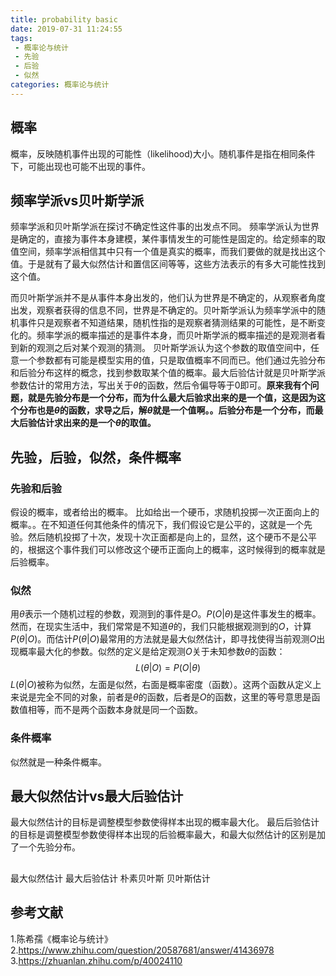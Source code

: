 ```yaml
---
title: probability basic
date: 2019-07-31 11:24:55
tags:
 - 概率论与统计
 - 先验
 - 后验
 - 似然
categories: 概率论与统计
---
```


## 概率
概率，反映随机事件出现的可能性（likelihood)大小。随机事件是指在相同条件下，可能出现也可能不出现的事件。


## 频率学派vs贝叶斯学派
频率学派和贝叶斯学派在探讨不确定性这件事的出发点不同。
频率学派认为世界是确定的，直接为事件本身建模，某件事情发生的可能性是固定的。给定频率的取值空间，频率学派相信其中只有一个值是真实的概率，而我们要做的就是找出这个值。于是就有了最大似然估计和置信区间等等，这些方法表示的有多大可能性找到这个值。

而贝叶斯学派并不是从事件本身出发的，他们认为世界是不确定的，从观察者角度出发，观察者获得的信息不同，世界是不确定的。贝叶斯学派认为频率学派中的随机事件只是观察者不知道结果，随机性指的是观察者猜测结果的可能性，是不断变化的。频率学派的概率描述的是事件本身，而贝叶斯学派的概率描述的是观测者看到新的观测之后对某个观测的猜测。
贝叶斯学派认为这个参数的取值空间中，任意一个参数都有可能是模型实用的值，只是取值概率不同而已。他们通过先验分布和后验分布这样的概念，找到参数取某个值的概率。最大后验估计就是贝叶斯学派参数估计的常用方法，写出关于$\theta$的函数，然后令偏导等于$0$即可。**原来我有个问题，就是先验分布是一个分布，而为什么最大后验求出来的是一个值，这是因为这个分布也是$\theta$的函数，求导之后，解$\theta$就是一个值啊。。后验分布是一个分布，而最大后验估计求出来的是一个$\theta$的取值。**

## 先验，后验，似然，条件概率
### 先验和后验
假设的概率，或者给出的概率。
比如给出一个硬币，求随机投掷一次正面向上的概率。。在不知道任何其他条件的情况下，我们假设它是公平的，这就是一个先验。然后随机投掷了十次，发现十次正面都是向上的，显然，这个硬币不是公平的，根据这个事件我们可以修改这个硬币正面向上的概率，这时候得到的概率就是后验概率。

### 似然
用$\theta$表示一个随机过程的参数，观测到的事件是$O$。$P(O|\theta)$是这件事发生的概率。然而，在现实生活中，我们常常是不知道$\theta$的，我们只能根据观测到的$O$，计算$P(\theta|O)$。而估计$P(\theta|O)$最常用的方法就是最大似然估计，即寻找使得当前观测$O$出现概率最大化的参数。似然的定义是给定观测$O$关于未知参数$\theta$的函数：
$$L(\theta|O) = P(O|\theta)$$
$L(\theta|O)$被称为似然，左面是似然，右面是概率密度（函数）。这两个函数从定义上来说是完全不同的对象，前者是$\theta$的函数，后者是$O$的函数，这里的等号意思是函数值相等，而不是两个函数本身就是同一个函数。

### 条件概率
似然就是一种条件概率。

## 最大似然估计vs最大后验估计
最大似然估计的目标是调整模型参数使得样本出现的概率最大化。
最后后验估计的目标是调整模型参数使得样本出现的后验概率最大，和最大似然估计的区别是加了一个先验分布。

## 
最大似然估计
最大后验估计
朴素贝叶斯
贝叶斯估计


## 参考文献
1.陈希孺《概率论与统计》
2.https://www.zhihu.com/question/20587681/answer/41436978
3.https://zhuanlan.zhihu.com/p/40024110
